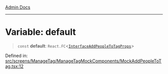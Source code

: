 [Admin Docs](/)

***

# Variable: default

> `const` **default**: `React.FC`\<[`InterfaceAddPeopleToTagProps`](../../../../../types/Tag/interface/interfaces/InterfaceAddPeopleToTagProps.md)\>

Defined in: [src/screens/ManageTag/ManageTagMockComponents/MockAddPeopleToTag.tsx:12](https://github.com/PalisadoesFoundation/talawa-admin/blob/main/src/screens/ManageTag/ManageTagMockComponents/MockAddPeopleToTag.tsx#L12)
